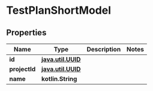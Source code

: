 
# TestPlanShortModel

## Properties
| Name | Type | Description | Notes |
| ------------ | ------------- | ------------- | ------------- |
| **id** | [**java.util.UUID**](java.util.UUID.md) |  |  |
| **projectId** | [**java.util.UUID**](java.util.UUID.md) |  |  |
| **name** | **kotlin.String** |  |  |



